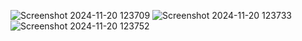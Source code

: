 ![Screenshot 2024-11-20 123709](https://github.com/user-attachments/assets/af605e0e-c667-45b4-aab0-9f084a48be24)
![Screenshot 2024-11-20 123733](https://github.com/user-attachments/assets/a517c484-d081-468b-a366-fa10b6c7156b)
![Screenshot 2024-11-20 123752](https://github.com/user-attachments/assets/d7cbde7e-975c-41b9-87a2-b8568e3a5b97)
